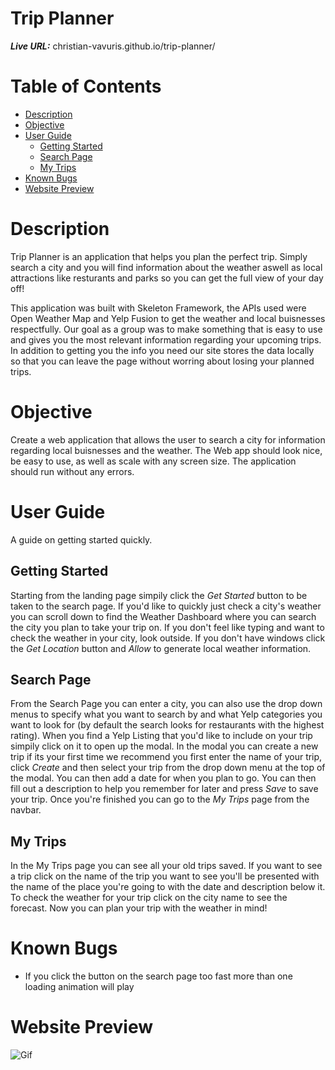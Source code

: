 # Trip Planner

__*Live URL:*__  christian-vavuris.github.io/trip-planner/

# Table of Contents
- [Description](#Description)
- [Objective](#Objective)
- [User Guide](#User-Guide)
  * [Getting Started](#Getting-Started)
  * [Search Page](#Search-Page)
  * [My Trips](#My-Trips)
- [Known Bugs](#Known-Bugs)
- [Website Preview](#website-preview)

# Description

Trip Planner is an application that helps you plan the perfect trip. Simply search a city and you will find information about the weather aswell as local attractions like resturants and parks so you can get the full view of your day off!
>
This application was built with Skeleton Framework, the APIs used were Open Weather Map and Yelp Fusion to get the weather and local buisnesses respectfully. Our goal as a group was to make something that is easy to use and gives you the most relevant information regarding your upcoming trips. In addition to getting you the info you need our site stores the data locally so that you can leave the page without worring about losing your planned trips. 

# Objective

Create a web application that allows the user to search a city for information regarding local buisnesses and the weather. The Web app should look nice, be easy to use, as well as scale with any screen size. The application should run without any errors.

# User Guide

A guide on getting started quickly.

## Getting Started 

Starting from the landing page simpily click the *Get Started* button to be taken to the search page. If you'd like to quickly just check a city's weather you can scroll down to find the Weather Dashboard where you can search the city you plan to take your trip on. If you don't feel like typing and want to check the weather in your city, look outside. If you don't have windows click the *Get Location* button and *Allow* to generate local weather information.

## Search Page

From the Search Page you can enter a city, you can also use the drop down menus to specify what you want to search by and what Yelp categories you want to look for (by default the search looks for restaurants with the highest rating). When you find a Yelp Listing that you'd like to include on your trip simpily click on it to open up the modal. In the modal you can create a new trip if its your first time we recommend you first enter the name of your trip, click *Create* and then select your trip from the drop down menu at the top of the modal. You can then add a date for when you plan to go. You can then fill out a description to help you remember for later and press *Save* to save your trip. Once you're finished you can go to the *My Trips* page from the navbar.

## My Trips

In the My Trips page you can see all your old trips saved. If you want to see a trip click on the name of the trip you want to see you'll be presented with the name of the place you're going to with the date and description below it. To check the weather for your trip click on the city name to see the forecast. Now you can plan your trip with the weather in mind!

# Known Bugs

- If you click the button on the search page too fast more than one loading animation will play

# Website Preview
![Gif](https://github.com/Christian-Vavuris/Trip-Planner/blob/readme/gif/assets/images/Vacation.gif)
